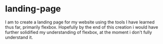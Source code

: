 # landing-page

I am to create a landing page for my website using the tools 
I have learned thus far, primarily flexbox. Hopefully by the end of this creation i would have further solidified my understanding of flexbox, at the moment i don't fully understand it. 